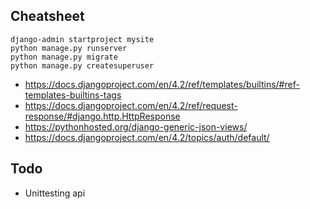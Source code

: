 ## Cheatsheet

```
django-admin startproject mysite
python manage.py runserver
python manage.py migrate
python manage.py createsuperuser
```

* https://docs.djangoproject.com/en/4.2/ref/templates/builtins/#ref-templates-builtins-tags
* https://docs.djangoproject.com/en/4.2/ref/request-response/#django.http.HttpResponse
* https://pythonhosted.org/django-generic-json-views/
* https://docs.djangoproject.com/en/4.2/topics/auth/default/


## Todo

* Unittesting api
